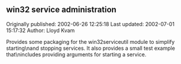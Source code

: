 ## win32 service administration 
Originally published: 2002-06-26 12:25:18 
Last updated: 2002-07-01 15:17:32 
Author: Lloyd Kvam 
 
Provides some packaging for the win32serviceutil module to simplify starting\nand stopping services.  It also provides a small test example that\nincludes providing arguments for starting a service.